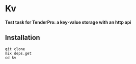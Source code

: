 # Kv

**Test task for TenderPro: a key-value storage with an http api**

## Installation

```
git clone
mix deps.get
cd kv
```
